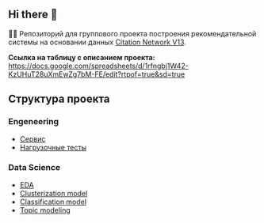 ## Hi there 👋
🙋‍♀️ Репозиторий для группового проекта построения рекомендательной системы на основании данных [Citation Network V13](https://www.aminer.org/citation).

**Ссылка на таблицу с описанием проекта:** https://docs.google.com/spreadsheets/d/1rfngbj1W42-KzUHuT28uXmEwZg7bM-FE/edit?rtpof=true&sd=true

## Структура проекта
### Engeneering
- [Сервис](https://github.com/MADE-TEAM-PROJECT-1/citation_network_service)
- [Нагрузочные тесты](https://github.com/MADE-TEAM-PROJECT-1/service_load_tests)
### Data Science
- [EDA](https://github.com/MADE-TEAM-PROJECT-1/EDA)
- [Clusterization model](https://github.com/MADE-TEAM-PROJECT-1/clusterization_model)
- [Classification model](https://github.com/MADE-TEAM-PROJECT-1/classification_model)
- [Topic modeling](https://github.com/MADE-TEAM-PROJECT-1/classification_model)
